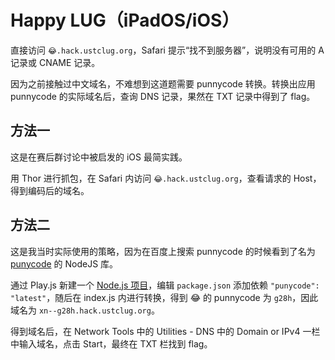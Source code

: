 # Happy LUG（iPadOS/iOS）

直接访问 `😂.hack.ustclug.org`，Safari 提示“找不到服务器”，说明没有可用的 A 记录或 CNAME 记录。

因为之前接触过中文域名，不难想到这道题需要 punnycode 转换。转换出应用 punnycode 的实际域名后，查询 DNS 记录，果然在 TXT 记录中得到了 flag。

## 方法一

这是在赛后群讨论中被启发的 iOS 最简实践。

用 Thor 进行抓包，在 Safari 内访问 `😂.hack.ustclug.org`，查看请求的 Host，得到编码后的域名。

## 方法二

这是我当时实际使用的策略，因为在百度上搜索 punnycode 的时候看到了名为 [punycode](https://www.npmjs.com/package/punycode) 的 NodeJS 库。

通过 Play.js 新建一个 [Node.js 项目](punnycode)，编辑 `package.json` 添加依赖 `"punycode": "latest"`，随后在 index.js 内进行转换，得到 😂 的 punnycode 为 `g28h`，因此域名为 `xn--g28h.hack.ustclug.org`。

得到域名后，在 Network Tools 中的 Utilities - DNS 中的 Domain or IPv4 一栏中输入域名，点击 Start，最终在 TXT 栏找到 flag。